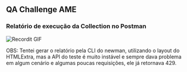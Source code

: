  ## QA Challenge AME


### Relatório de execução da Collection no Postman

![Recordit GIF](http://g.recordit.co/tMdVJMWjzX.gif)

OBS: Tentei gerar o relatório pela CLI do newman, utilizando o layout do HTMLExtra, mas a API do teste é muito instável e sempre dava problema em algum cenário e algumas poucas requisições, ele já retornava 429.
